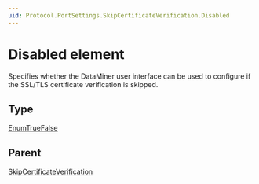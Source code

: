 ```yaml
---
uid: Protocol.PortSettings.SkipCertificateVerification.Disabled
---
```


# Disabled element

Specifies whether the DataMiner user interface can be used to configure if the SSL/TLS certificate verification is skipped.

## Type

[EnumTrueFalse](xref:Protocol-EnumTrueFalse)

## Parent

[SkipCertificateVerification](xref:Protocol.PortSettings.SkipCertificateVerification)
